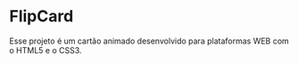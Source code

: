 # FlipCard
Esse projeto é um cartão animado desenvolvido para plataformas WEB com o HTML5 e o CSS3.
